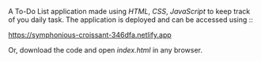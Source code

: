 A To-Do List application made using *HTML*, *CSS*, *JavaScript* to keep track of you daily task.
The application is deployed and can be accessed using ::

https://symphonious-croissant-346dfa.netlify.app

Or, download the code and open *index.html* in any browser.
